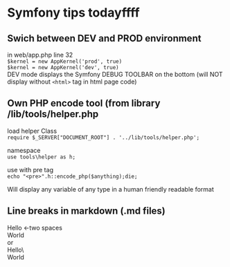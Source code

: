 Symfony tips todayffff
============

Swich between DEV and PROD environment
--------------------------------------
in web/app.php line 32  
    `$kernel = new AppKernel('prod', true)`    
    `$kernel = new AppKernel('dev', true)`    
DEV mode displays the Symfony DEBUG TOOLBAR on the bottom (will NOT display without `<html>` tag in html page code)

Own PHP encode tool (from library /lib/tools/helper.php
-------------------------------------------------------
load helper Class  
`require $_SERVER["DOCUMENT_ROOT"] . '../lib/tools/helper.php';`

namespace  
`use tools\helper as h;`  

use with pre tag  
`echo "<pre>".h::encode_php($anything);die;`

Will display any variable of any type in a human friendly readable format

Line breaks in markdown (.md files)
-----------------------------------
Hello <-two spaces  
World  
or  
Hello\\\
World